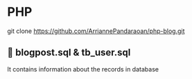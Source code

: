 # PHP
git clone https://github.com/ArriannePandaraoan/php-blog.git <br>


## :open_file_folder: blogpost.sql & tb_user.sql
It contains information about the records in database<br>
